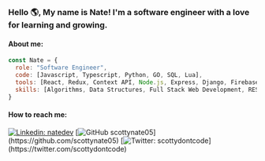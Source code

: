 ### Hello 🌎, My name is Nate! I'm a software engineer with a love for learning and growing.

#### About me:
```javascript
const Nate = {
  role: "Software Engineer",
  code: [Javascript, Typescript, Python, GO, SQL, Lua],
  tools: [React, Redux, Context API, Node.js, Express, Django, Firebase, Oracle, Postgres, Jest, Unit Testing, End to End Testing, AWS],
  skills: [Algorithms, Data Structures, Full Stack Web Development, REST APIs, CRUD Operations, Responsive and Progressive Web Applications]
}
```

#### How to reach me:
[![Linkedin: natedev](https://img.shields.io/badge/-natedev-blue?style=flat-square&logo=Linkedin&logoColor=white&link=https://www.linkedin.com/in/natedev/)](https://www.linkedin.com/in/natedev/)
[![GitHub scottynate05](https://img.shields.io/badge/-GitHub-gray?style=flat-square&logo=GitHub&logColor=black&link=(https://github.com/scottynate05))](https://github.com/scottynate05)
[![Twitter: scottydontcode](https://img.shields.io/badge/-Follow-white?style=flat-square&logo=Twitter&logColor=blue&link=(https://twitter.com/scottydontcode))](https://twitter.com/scottydontcode)

